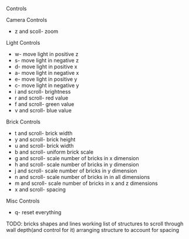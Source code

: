 Controls

Camera Controls

* z and scoll- zoom

Light Controls

* w- move light in positive z
* s- move light in negative z
* d- move light in positive x
* a- move light in negative x
* e- move light in positive y
* c- move light in negative y
* i and scroll- brightness
* r and scroll- red value
* f and scroll- green value
* v and scroll- blue value

Brick Controls

* t and scroll- brick width
* y and scroll- brick height
* u and scroll- brick width
* b and scroll- uniform brick scale
* g and scroll- scale number of bricks in x dimension
* h and scroll- scale number of bricks in y dimension
* j and scroll- scale number of bricks in y dimension
* n and scroll- scale number of bricks in in all dimensions
* m and scroll- scale number of bricks in x and z dimensions
* x and scroll- spacing

Misc Controls

* q- reset everything

TODO:
    bricks
        shapes and lines working
        list of structures to scroll through
        wall depth(and control for it)
        arranging structure to account for spacing

